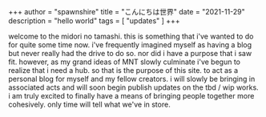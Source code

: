 +++
author = "spawnshire"
title = "こんにちは世界"
date = "2021-11-29"
description = "hello world"
tags = [
    "updates"
]
+++

welcome to the midori no tamashi.
this is something that i've wanted to do for quite some time now. i've frequently imagined myself as having a blog but never really had the drive to do so. nor did i have a purpose that i saw fit. however, as my grand ideas of MNT slowly culminate i've begun to realize that i need a hub. so that is the purpose of this site. to act as a personal blog for myself and my fellow creators. i will slowly be bringing in associated acts and will soon begin publish updates on the tbd / wip works. i am truly excited to finally have a means of bringing people together more cohesively. only time will tell what we've in store.
